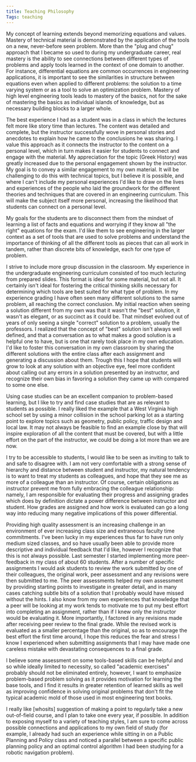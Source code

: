 ```yaml
---
title: Teaching Philosophy
Tags: teaching
---
```


My concept of learning extends beyond memorizing equations and values.  Mastery of technical material is demonstrated by the application of the tools on a new, never-before seen problem.  More than the "plug and chug" approach that I became so used to during my undergraduate career, real mastery is the ability to see connections between different types of problems and apply tools learned in the context of one domain to another.  For instance, differential equations are common occurrences in engineering applications, it is important to see the similarities in structure between equations even when applied to different problems: the solution to a time varying system or as a tool to solve an optimization problem.  Mastery of high level engineering tools leads to mastery of the basics, not for the sake of mastering the basics as individual islands of knowledge, but as necessary building blocks to a larger whole.

The best experience I had as a student was in a class in which the lectures felt more like story time than lectures.  The content was detailed and complete, but the instructor successfully wove in personal stories and anecdotes to explain how he came to the conclusions he was sharing.  I value this approach as it connects the instructor to the content on a personal level, which in turn makes it easier for students to connect and engage with the material. My appreciation for the topic (Greek History) was greatly increased due to the personal engagement shown by the instructor.  My goal is to convey a similar engagement to my own material. It will be challenging to do this with technical topics, but I believe it is possible, and where I can't include my personal experiences I'd like to draw on the lives and experiences of the people who laid the groundwork for the different theories and techniques that are covered in an engineering curriculum.  This will make the subject itself more personal, increasing the likelihood that students can connect on a personal level.

My goals for the students are to disconnect them from the mindset of learning a list of facts and equations and worrying if they know all "the right" equations for the exam.  I'd like them to see engineering in the larger context as a set of tools that are used to solve problems and understand the importance of thinking of all the different tools as pieces that can all work in tandem, rather than discrete bits of knowledge, each for one type of problem.

I strive to include more group discussion in the classroom.  My experience in the undergraduate engineering curriculum consisted of too much lecturing from prepared slides.  This format is ideal for some material, but not all.  It certainly isn't ideal for fostering the critical thinking skills necessary for determining which tools are best suited for what type of problem.  In my experience grading I have often seen many different solutions to the same problem, all reaching the correct conclusion.  My initial reaction when seeing a solution different from my own was that it wasn't the "best" solution, it wasn't as elegant, or as succinct as it could be.  That mindset evolved out of years of only seeing a single "correct" solution to a problem, usually the professors.  I realized that the concept of "best" solution isn't always well defined, and that a conversation as to what makes a good solution is a helpful one to have, but is one that rarely took place in my own education.  I'd like to foster this conversation in my own classroom by sharing the different solutions with the entire class after each assignment and generating a discussion about them.  Trough this I hope that students will grow to look at any solution with an objective eye, feel more confident about calling out any errors in a solution presented by an instructor, and recognize their own bias in favoring a solution they came up with compared to some one else.

Using case studies can be an excellent companion to problem-based learning, but I like to try and find case studies that are as relevant to students as possible.  I really liked the example that a West Virginia high school set by using a minor collision in the school parking lot as a starting point to explore topics such as geometry, public policy, traffic design and local law.  It may not always be feasible to find an example close by that will inspire exploration of all the content that must be covered, but with a little effort on the part of the instructor, we could be doing a lot more than we are now.

I try to be accessible to students, I would like to be seen as inviting to talk to and safe to disagree with.  I am not very comfortable with a strong sense of hierarchy and distance between student and instructor, my natural tendency is to want to treat my students as colleagues, and hope that they see me as more of a colleague than an instructor.  Of course, certain obligations as instructor prevent me from fully embracing the colleague relationship: namely, I am responsible for evaluating their progress and assigning grades which does by definition dictate a power difference between instructor and student.  How grades are assigned and how work is evaluated can go a long way into reducing many negative implications of this power differential.

Providing high quality assessment is an increasing challenge in an environment of ever increasing class size and extraneous faculty time commitments.  I've been lucky in my experiences thus far to have run only medium sized classes, and so have usually been able to provide more descriptive and individual feedback that I'd like, however I recognize that this is not always possible. Last semester I started implementing more peer-feedback in my class of about 60 students.  After a number of specific assignments I would ask students to review the work submitted by one of their colleagues, the original work, peer assessment and any revisions were then submitted to me.  The peer assessments helped my own assessment by providing starting points to investigate in greater detail, and in many cases catching subtle bits of a solution that I probably would have missed without the hints.  I also know from my own experiences that knowledge that a peer will be looking at my work tends to motivate me to put my best effort into completing an assignment, rather than if I knew only the instructor would be evaluating it.  More importantly, I factored in any revisions made after receiving peer review to the final grade.  While the revised work is evaluated as a smaller percentage than the original, so as to encourage the best effort the first time around, I hope this reduces the fear and stress I know I experienced when submitting assignments that I may have made one careless mistake with devastating consequences to a final grade.

I believe some assessment on some tools-based skills can be helpful and so while ideally limited to necessity, so called "academic exercises" probably should not be eliminated entirely, however, I want to emphasize problem-based problem solving as it provides motivation for learning the base tools, and I find it results in greater retention of learned skills as well as improving confidence in solving original problems that don't fit the typical academic mold of those used in most engineering text books.

I really like [whosits] suggestion of making a point to regularly take a new out-of-field course, and I plan to take one every year, if possible.  In addition to exposing myself to a variety of teaching styles, I am sure to come across possible connections and applications to my own field of study (for example, I already had such an experience while sitting in on a Public Planning and Policy class and noticed a parallel between a specific public planning policy and an optimal control algorithm I had been studying for a robotic navigation problem).
